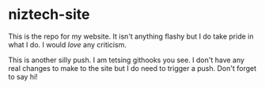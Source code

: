 # niztech-site
<p>This is the repo for my website. It isn't anything flashy but I do take pride in what I do. I would <em>love</em> any criticism.</p>
<p>This is another silly push. I am tetsing githooks you see. I don't have any real changes to make to the site but I do need to trigger a push. Don't forget to say hi!</p>
